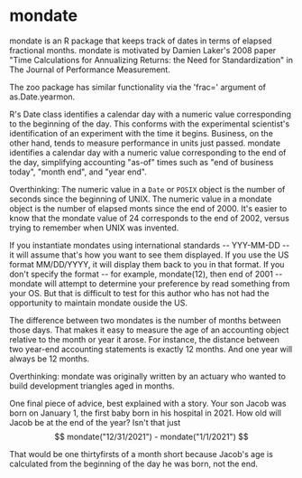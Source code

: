 # mondate
mondate is an R package that keeps track of dates in terms of elapsed fractional months.
mondate is motivated by Damien Laker's 2008 paper 
"Time Calculations for Annualizing Returns: the Need for Standardization" 
in The Journal of Performance Measurement. 

The zoo package has similar functionality via the 'frac=' argument of as.Date.yearmon.

R's Date class identifies a calendar day with a numeric value
corresponding to the beginning of the day. 
This conforms with the experimental scientist's identification of
an experiment with the time it begins.
Business, on the other hand,
tends to measure performance in units just passed.
mondate identifies a calendar day with a numeric value
corresponding to the end of the day,
simplifying accounting "as-of" times such as
"end of business today",
"month end", and
"year end".

Overthinking:
The numeric value in a
`Date` or `POSIX` object
is the number of seconds since the beginning of UNIX.
The numeric value in a mondate object
is the number of elapsed monts since the end of 2000.
It's easier to know that the mondate value of 24 corresponds
to the end of 2002, 
versus trying to remember when UNIX was invented.

If you instantiate mondates using international standards --
YYY-MM-DD --
it will assume that's how you want to see them displayed.
If you use the US format MM/DD/YYYY,
it will display them back to you in that format.
If you don't specify the format -- 
for example, 
mondate(12), then end of 2001 --
mondate will attempt to determine your preference by read something from your OS.
But that is difficult to test for this author 
who has not had the opportunity to maintain mondate ouside the US.

The difference between two mondates is the number of months between those days.
That makes it easy to measure the age of an accounting object relative
to the month or year it arose.
For instance,
the distance between two year-end accounting statements is 
exactly 12 months.
And one year will always be 12 months.

Overthinking:
mondate was originally written by an actuary
who wanted to build development triangles aged in months.

One final piece of advice,
best explained with a story.
Your son Jacob was born on January 1, 
the first baby born in his hospital in 2021.
How old will Jacob be at the end of the year?
Isn't that just 
$$
mondate("12/31/2021") - mondate("1/1/2021")
$$

That would be one thirtyfirsts of a month short
because Jacob's age is calculated
from the beginning of the day he was born,
not the end.
